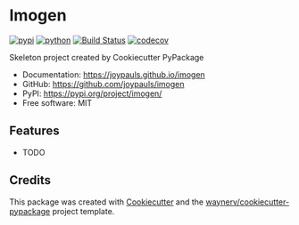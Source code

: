 # Imogen


[![pypi](https://img.shields.io/pypi/v/imogen.svg)](https://pypi.org/project/imogen/)
[![python](https://img.shields.io/pypi/pyversions/imogen.svg)](https://pypi.org/project/imogen/)
[![Build Status](https://github.com/joypauls/imogen/actions/workflows/dev.yml/badge.svg)](https://github.com/joypauls/imogen/actions/workflows/dev.yml)
[![codecov](https://codecov.io/gh/joypauls/imogen/branch/main/graphs/badge.svg)](https://codecov.io/github/joypauls/imogen)



Skeleton project created by Cookiecutter PyPackage


* Documentation: <https://joypauls.github.io/imogen>
* GitHub: <https://github.com/joypauls/imogen>
* PyPI: <https://pypi.org/project/imogen/>
* Free software: MIT


## Features

* TODO

## Credits

This package was created with [Cookiecutter](https://github.com/audreyr/cookiecutter) and the [waynerv/cookiecutter-pypackage](https://github.com/waynerv/cookiecutter-pypackage) project template.
